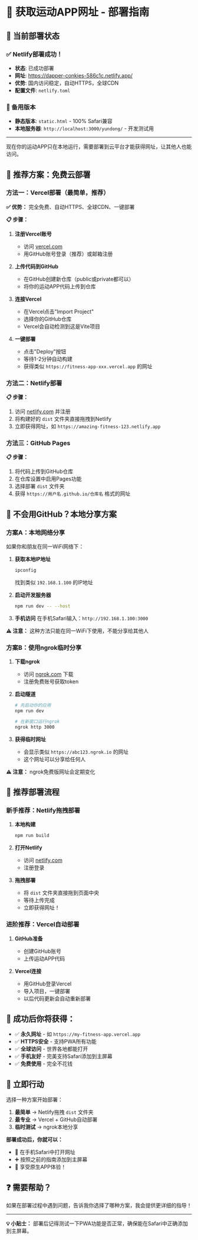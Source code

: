 # 🚀 获取运动APP网址 - 部署指南

## 🎉 当前部署状态

### ✅ Netlify部署成功！
- **状态**: 已成功部署
- **网址**: https://dapper-conkies-586c1c.netlify.app/
- **优势**: 国内访问稳定，自动HTTPS，全球CDN
- **配置文件**: `netlify.toml`

### 📱 备用版本
- **静态版本**: `static.html` - 100% Safari兼容
- **本地服务器**: `http://localhost:3000/yundong/` - 开发测试用

---

现在你的运动APP只在本地运行，需要部署到云平台才能获得网址，让其他人也能访问。

## 🎯 推荐方案：免费云部署

### 方法一：Vercel部署（最简单，推荐）

**✅ 优势：** 完全免费、自动HTTPS、全球CDN、一键部署

**📋 步骤：**

1. **注册Vercel账号**
   - 访问 [vercel.com](https://vercel.com)
   - 用GitHub账号登录（推荐）或邮箱注册

2. **上传代码到GitHub**
   - 在GitHub创建新仓库（public或private都可以）
   - 将你的运动APP代码上传到仓库

3. **连接Vercel**
   - 在Vercel点击"Import Project"
   - 选择你的GitHub仓库
   - Vercel会自动检测到这是Vite项目

4. **一键部署**
   - 点击"Deploy"按钮
   - 等待1-2分钟自动构建
   - 获得类似 `https://fitness-app-xxx.vercel.app` 的网址

### 方法二：Netlify部署

**📋 步骤：**

1. 访问 [netlify.com](https://netlify.com) 并注册
2. 将构建好的 `dist` 文件夹直接拖拽到Netlify
3. 立即获得网址，如 `https://amazing-fitness-123.netlify.app`

### 方法三：GitHub Pages

**📋 步骤：**

1. 将代码上传到GitHub仓库
2. 在仓库设置中启用Pages功能
3. 选择部署 `dist` 文件夹
4. 获得 `https://用户名.github.io/仓库名` 格式的网址

## 🔧 不会用GitHub？本地分享方案

### 方案A：本地网络分享

如果你和朋友在同一WiFi网络下：

1. **获取本地IP地址**
   ```cmd
   ipconfig
   ```
   找到类似 `192.168.1.100` 的IP地址

2. **启动开发服务器**
   ```bash
   npm run dev -- --host
   ```

3. **手机访问**
   在手机Safari输入：`http://192.168.1.100:3000`

**⚠️ 注意：** 这种方法只能在同一WiFi下使用，不能分享给其他人

### 方案B：使用ngrok临时分享

1. **下载ngrok**
   - 访问 [ngrok.com](https://ngrok.com) 下载
   - 注册免费账号获取token

2. **启动隧道**
   ```bash
   # 先启动你的应用
   npm run dev
   
   # 在新窗口运行ngrok
   ngrok http 3000
   ```

3. **获得临时网址**
   - 会显示类似 `https://abc123.ngrok.io` 的网址
   - 这个网址可以分享给任何人

**⚠️ 注意：** ngrok免费版网址会定期变化

## 📱 推荐部署流程

### 新手推荐：Netlify拖拽部署

1. **本地构建**
   ```bash
   npm run build
   ```

2. **打开Netlify**
   - 访问 [netlify.com](https://netlify.com)
   - 注册登录

3. **拖拽部署**
   - 将 `dist` 文件夹直接拖到页面中央
   - 等待上传完成
   - 立即获得网址！

### 进阶推荐：Vercel自动部署

1. **GitHub准备**
   - 创建GitHub账号
   - 上传运动APP代码

2. **Vercel连接**
   - 用GitHub登录Vercel
   - 导入项目，一键部署
   - 以后代码更新会自动重新部署

## 🎉 成功后你将获得：

- ✅ **永久网址** - 如 `https://my-fitness-app.vercel.app`
- ✅ **HTTPS安全** - 支持PWA所有功能
- ✅ **全球访问** - 世界各地都能打开
- ✅ **手机友好** - 完美支持Safari添加到主屏幕
- ✅ **免费使用** - 完全不花钱

## 🚀 立即行动

选择一种方案开始部署：

1. **最简单** → Netlify拖拽 `dist` 文件夹
2. **最专业** → Vercel + GitHub自动部署
3. **临时测试** → ngrok本地分享

**部署成功后，你就可以：**
- 📱 在手机Safari中打开网址
- ➕ 按照之前的指南添加到主屏幕
- 🎯 享受原生APP体验！

## ❓ 需要帮助？

如果在部署过程中遇到问题，告诉我你选择了哪种方案，我会提供更详细的指导！

---

**💡 小贴士：** 部署后记得测试一下PWA功能是否正常，确保能在Safari中正确添加到主屏幕。